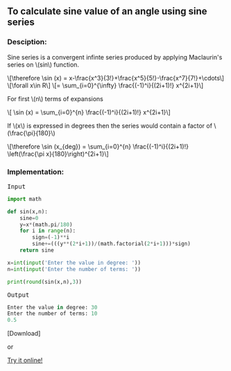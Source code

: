 <script type="text/javascript" src="https://cdnjs.cloudflare.com/ajax/libs/mathjax/2.7.0/MathJax.js?config=TeX-AMS_CHTML"></script>


## To calculate sine value of an angle using sine series


### Desciption:

Sine series is a convergent infinte series produced by applying Maclaurin's series on \\(sin\\) function.

\\[\therefore \sin (x) = x-\frac{x^3}{3!}+\frac{x^5}{5!}-\frac{x^7}{7!}+\cdots\\]
\\[\forall x\in R\\]
\\[= \sum_{i=0}^{\infty} \frac{(-1)^i}{(2i+1)!} x^{2i+1}\\]

For first \\(n\\) terms of expansions

\\[ \sin (x) = \sum_{i=0}^{n} \frac{(-1)^i}{(2i+1)!} x^{2i+1}\\]

If \\(x\\) is expressed in degrees then the series would contain a factor of \\(\frac{\pi}{180}\\)

\\[\therefore \sin (x_{deg}) = \sum_{i=0}^{n} \frac{(-1)^i}{(2i+1)!} \left(\frac{\pi x}{180}\right)^{2i+1}\\]

### Implementation:

<kbd>Input</kbd>

```python
import math

def sin(x,n):
	sine=0
	y=x*(math.pi/180)
	for i in range(n):
		sign=(-1)**i
		sine+=(((y**(2*i+1))/(math.factorial(2*i+1)))*sign)
	return sine

x=int(input('Enter the value in degree: '))
n=int(input('Enter the number of terms: '))

print(round(sin(x,n),3))
```

<kbd>Output</kbd>

```python
Enter the value in degree: 30
Enter the number of terms: 10
0.5
```


[Download]

or

[Try it online!](https://tio.run/##bY@xbsMwDERn8yu0hVLSxo6XIoDGfoha0zaBmBIUqbC/3pUSZMt2PDwej2FLs5d@33kJPia1uDQDDDSqOwuuJ9FXaIok20Kz2dVgJT4Dn7uvVkMz@qhYsajoZCJ84IWfxOJHp43hxyh0tIi4GYMXw8dO6/MzZ3S/yUd2t5evTV0uwZFSjlJbEMBqWRKyhJzw8C2JokozqT93y1SPDzRFoqs6aA3ynpW8/BTpR1Wc5f5kIcQKR59lwNfDp17rfe9b6Np/ "Python 3 – Try It Online")
